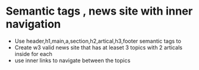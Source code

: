 # Semantic tags , news site with inner navigation

* Use header,h1,main,a,section,h2,artical,h3,footer semantic tags to
* Create w3 valid news site that has at leaset 3 topics with 2 articals inside for each
* use inner links to navigate between the topics